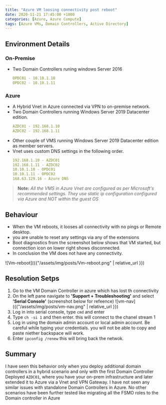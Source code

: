 ```yaml
---
title: "Azure VM loosing connectivity post reboot"
date: 2020-11-21 17:45:00 +1000
categories: [Azure, Azure Compute]
tags: [Azure VMs, Domain Controllers, Active Directory]
---
```


## Environment Details
### On-Premise
- Two Domain Controllers runing windows Server 2016
    ```yaml
    OPDC01 - 10.10.1.10
    OPDC02 - 10.10.1.11
    ```

### Azure
- A Hybrid Vnet in Azure connected via VPN to on-premise network.
- Two Domain Controllers running Windows Server 2019 Datacenter edition.
    ```yaml
    AZDC01 - 192.168.1.10
    AZDC02 - 192.168.1.11
    ```
- Other couple of VMS running Windows Server 2019 Datacenter edition as member servers.
- Vnet uses custom DNS settings in the following order.
    ```yaml
    192.168.1.10 - AZDC01
    192.168.1.11 - AZDC02
    10.10.1.10 - OPDC01
    10.10.1.11 - OPDC02
    168.63.129.16 - Azure DNS
    ```
> **Note:** *All the VMS in Azure Vnet are configured as per Microsoft's recommended settings. They use static ip configuration configured via Azure and NOT within the guest OS*



## Behaviour
- When the VM reboots, it looses all connectivity with no pings or Remote desktop.
- you are unable to reset any settings via any of the extensions
- Boot diagnostics from the screenshot below shows that VM started, but connection icon on lower right shows disconnected.
- In conclusion the VM does not have any connectivity.


![Vm-reboot]({{"/assets/img/posts/Vm-reboot.png" | relative_url }})


## Resolution Setps
1. Go to the VM Domain Controller in azure which has lost th connectivity
2. On the left pane navigate to **'Support + Troubleshooting'** and select **'Serial Console'** (screenshot below for refeence)
    ![vm-nav]({{"/assets/img/posts/vm-nav.png" | relative_url }})
3. Log in into serial console, type ```cmd``` and enter
4. Type ```ch -si 1``` and then enter. this will connect to the chanel stream 1
5. Log in using the domain admin account or local admin account. Be careful while typing your credentials. you will not be able to copy and paste niether backspace will work.
6. Enter ```ipconfig /renew``` this will bring back the netwok.


## Summary
I have seen this behavior only when you deploy additional domain controllers in a hybrid scenario and only with the first Domain Controller Deployed ```AZDC01```, where you have your on-prem infrastructure and later extended it to Azure via a Vnet and VPN Gateway. I have not seen any similar issues with standalone Domain Controllers in Azure. No other scenarios have been further tested like migrating all the FSMO roles to the Domain controller in Azure